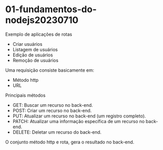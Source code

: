 # 01-fundamentos-do-nodejs20230710

Exemplo de aplicações de rotas
- Criar usuários
- Listagem de usuários
- Edição de usuários
- Remoção de usuários

Uma requisição consiste basicamente em:
- Método http
- URL

Principais métodos
- GET: Buscar um recurso no back-end.
- POST: Criar um recurso no back-end.
- PUT: Atualizar um recurso no back-end (um registro completo).
- PATCH: Atualizar uma informação específica de um recurso no back-end.
- DELETE: Deletar um recurso do back-end.

O conjunto método http e rota, gera o resultado no back-end.